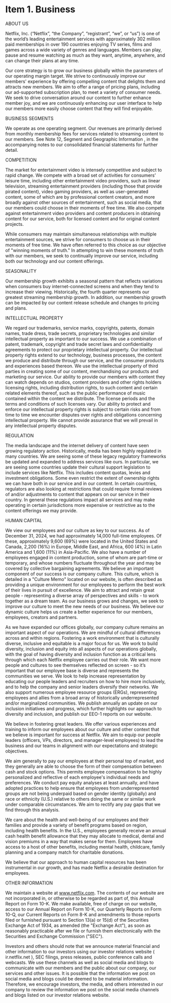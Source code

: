 # Item 1. Business

ABOUT US 

Netflix, Inc. (“Netflix”, “the Company”, “registrant”, “we”, or “us”) is one of the world’s leading entertainment services with approximately 302 million paid memberships in over 190 countries enjoying TV series, films and games across a wide variety of genres and languages. Members can play, pause and resume watching as much as they want, anytime, anywhere, and can change their plans at any time. 

Our core strategy is to grow our business globally within the parameters of our operating margin target. We strive to continuously improve our members' experience by offering compelling content that delights them and attracts new members. We aim to offer a range of pricing plans, including our ad-supported subscription plan, to meet a variety of consumer needs. We seek to drive conversation around our content to further enhance member joy, and we are continuously enhancing our user interface to help our members more easily choose content that they will find enjoyable. 

BUSINESS SEGMENTS 

We operate as one operating segment. Our revenues are primarily derived from monthly membership fees for services related to streaming content to our members. See Note 12, Segment and Geographic Information , in the accompanying notes to our consolidated financial statements for further detail. 

COMPETITION 

The market for entertainment video is intensely competitive and subject to rapid change. We compete with a broad set of activities for consumers’ leisure time, including other entertainment video providers, such as linear television, streaming entertainment providers (including those that provide pirated content), video gaming providers, as well as user-generated content, some of which are by professional content creators, and more broadly against other sources of entertainment, such as social media, that our members could choose in their moments of free time. We also compete against entertainment video providers and content producers in obtaining content for our service, both for licensed content and for original content projects. 

While consumers may maintain simultaneous relationships with multiple entertainment sources, we strive for consumers to choose us in their moments of free time. We have often referred to this choice as our objective of "winning moments of truth." In attempting to win these moments of truth with our members, we seek to continually improve our service, including both our technology and our content offerings. 

SEASONALITY 

Our membership growth exhibits a seasonal pattern that reflects variations when consumers buy internet-connected screens and when they tend to increase their viewing. Historically, the fourth quarter represents our greatest streaming membership growth. In addition, our membership growth can be impacted by our content release schedule and changes to pricing and plans. 

INTELLECTUAL PROPERTY 

We regard our trademarks, service marks, copyrights, patents, domain names, trade dress, trade secrets, proprietary technologies and similar intellectual property as important to our success. We use a combination of patent, trademark, copyright and trade secret laws and confidentiality agreements to protect our proprietary intellectual property. Our intellectual property rights extend to our technology, business processes, the content we produce and distribute through our service, and the consumer products and experiences based thereon. We use the intellectual property of third parties in creating some of our content, merchandising our products and marketing our service. Our ability to provide our members with content they can watch depends on studios, content providers and other rights holders licensing rights, including distribution rights, to such content and certain related elements thereof, such as the public performance of music contained within the content we distribute. The license periods and the terms and conditions of such licenses vary. Our ability to protect and enforce our intellectual property rights is subject to certain risks and from time to time we encounter disputes over rights and obligations concerning intellectual property. We cannot provide assurance that we will prevail in any intellectual property disputes. 

REGULATION 

The media landscape and the internet delivery of content have seen growing regulatory action. Historically, media has been highly regulated in many countries. We are seeing some of these legacy regulatory frameworks be updated and expanded to address services like ours. In particular, we are seeing some countries update their cultural support legislation to include services like Netflix. This includes content quotas, levies and investment obligations. Some even restrict the extent of ownership rights we can have both in our service and in our content. In certain countries, regulators are also looking at restrictions that could require formal reviews of and/or adjustments to content that appears on our service in their country. In general these regulations impact all services and may make operating in certain jurisdictions more expensive or restrictive as to the content offerings we may provide. 

HUMAN CAPITAL 

We view our employees and our culture as key to our success. As of December 31, 2024, we had approximately 14,000 full-time employees. Of these, approximately 9,600 (69%) were located in the United States and Canada, 2,200 (16%) in Europe, Middle East, and Africa, 600 (4%) in Latin America and 1,600 (11%) in Asia-Pacific. We also have a number of employees engaged in content production, some of whom are part-time or temporary, and whose numbers fluctuate throughout the year and may be covered by collective bargaining agreements. We believe an important component of our success is our company culture. This culture, which is detailed in a "Culture Memo" located on our website, is often described as providing a unique environment for our employees to perform the best work of their lives in pursuit of excellence. We aim to attract and retain great people - representing a diverse array of perspectives and skills - to work together as a dream team. As our business grows and changes, we seek to improve our culture to meet the new needs of our business. We believe our dynamic culture helps us create a better experience for our members, employees, creators and partners. 

As we have expanded our offices globally, our company culture remains an important aspect of our operations. We are mindful of cultural differences across and within regions. Fostering a work environment that is culturally diverse, inclusive and equitable is a major focus for us. We work to build diversity, inclusion and equity into all aspects of our operations globally, with the goal of having diversity and inclusion function as a critical lens through which each Netflix employee carries out their role. We want more people and cultures to see themselves reflected on screen - so it’s important that our employee base is diverse and represents the communities we serve. We look to help increase representation by educating our people leaders and recruiters on how to hire more inclusively, and to help the company and senior leaders diversify their networks. We also support numerous employee resource groups (ERGs), representing employees and allies from a broad array of historically underrepresented and/or marginalized communities. We publish annually an update on our inclusion initiatives and progress, which further highlights our approach to diversity and inclusion, and publish our EEO-1 reports on our website. 

We believe in fostering great leaders. We offer various experiences and training to inform our employees about our culture and other context that we believe is important for success at Netflix. We aim to equip our people leaders (officers, VPs, directors, and manager-level employees) to lead the business and our teams in alignment with our expectations and strategic objectives. 

We aim generally to pay our employees at their personal top of market, and they generally are able to choose the form of their compensation between cash and stock options. This permits employee compensation to be highly personalized and reflective of each employee's individual needs and preferences. We conduct pay equity analyses at least annually, and have adopted practices to help ensure that employees from underrepresented groups are not being underpaid based on gender identity (globally) and race or ethnicity (U.S.) relative to others doing the same or similar work under comparable circumstances. We aim to rectify any pay gaps that we find through this analysis. 

We care about the health and well-being of our employees and their families and provide a variety of benefit programs based on region, including health benefits. In the U.S., employees generally receive an annual cash health benefit allowance that they may allocate to medical, dental and vision premiums in a way that makes sense for them. Employees have access to a host of other benefits, including mental health, childcare, family planning and a company match for charitable donations. 

We believe that our approach to human capital resources has been instrumental in our growth, and has made Netflix a desirable destination for employees. 

OTHER INFORMATION 

We maintain a website at www.netflix.com. The contents of our website are not incorporated in, or otherwise to be regarded as part of, this Annual Report on Form 10-K. We make available, free of charge on our website, access to our Annual Report on Form 10-K, our Quarterly Reports on Form 10-Q, our Current Reports on Form 8-K and amendments to those reports filed or furnished pursuant to Section 13(a) or 15(d) of the Securities Exchange Act of 1934, as amended (the "Exchange Act"), as soon as reasonably practicable after we file or furnish them electronically with the Securities and Exchange Commission ("SEC"). 

Investors and others should note that we announce material financial and other information to our investors using our investor relations website ( ir.netflix.net ), SEC filings, press releases, public conference calls and webcasts. We use these channels as well as social media and blogs to communicate with our members and the public about our company, our services and other issues. It is possible that the information we post on social media and blogs could be deemed to be material information. Therefore, we encourage investors, the media, and others interested in our company to review the information we post on the social media channels and blogs listed on our investor relations website.
